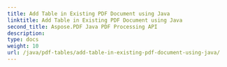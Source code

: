 ```yaml
---
title: Add Table in Existing PDF Document using Java
linktitle: Add Table in Existing PDF Document using Java
second_title: Aspose.PDF Java PDF Processing API
description: 
type: docs
weight: 10
url: /java/pdf-tables/add-table-in-existing-pdf-document-using-java/
---
```

